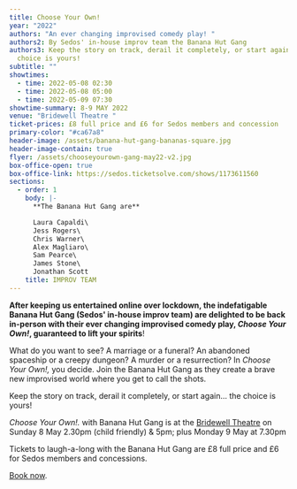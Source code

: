 ```yaml
---
title: Choose Your Own!
year: "2022"
authors: "An ever changing improvised comedy play! "
authors2: By Sedos' in-house improv team the Banana Hut Gang
authors3: Keep the story on track, derail it completely, or start again... the
  choice is yours!
subtitle: ""
showtimes:
  - time: 2022-05-08 02:30
  - time: 2022-05-08 05:00
  - time: 2022-05-09 07:30
showtime-summary: 8-9 MAY 2022
venue: "Bridewell Theatre "
ticket-prices: £8 full price and £6 for Sedos members and concession
primary-color: "#ca67a8"
header-image: /assets/banana-hut-gang-bananas-square.jpg
header-image-contain: true
flyer: /assets/chooseyourown-gang-may22-v2.jpg
box-office-open: true
box-office-link: https://sedos.ticketsolve.com/shows/1173611560
sections:
  - order: 1
    body: |-
      **The Banana Hut Gang are**

      Laura Capaldi\
      Jess Rogers\
      Chris Warner\
      Alex Magliaro\
      Sam Pearce\
      James Stone\
      Jonathan Scott
    title: IMPROV TEAM
---
```

**After keeping us entertained online over lockdown, the indefatigable Banana Hut Gang (Sedos' in-house improv team) are delighted to be back in-person with their ever changing improvised comedy play, *Choose Your Own!*, guaranteed to lift your spirits**!

What do you want to see? A marriage or a funeral? An abandoned spaceship or a creepy dungeon? A murder or a resurrection? In *Choose Your Own!,* you decide. Join the Banana Hut Gang as they create a brave new improvised world where you get to call the shots.

Keep the story on track, derail it completely, or start again... the choice is yours!

*Choose Your Own!.* with Banana Hut Gang is at the [Bridewell Theatre](https://sedos.co.uk/venues/bridewell) on Sunday 8 May 2.30pm (child friendly) & 5pm; plus Monday 9 May at 7.30pm

Tickets to laugh-a-long with the Banana Hut Gang are £8 full price and £6 for Sedos members and concessions.

[Book now](https://sedos.ticketsolve.com).